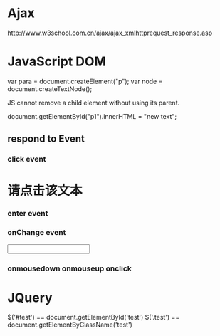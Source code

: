 #  Ajax
http://www.w3school.com.cn/ajax/ajax_xmlhttprequest_response.asp

# JavaScript DOM

var para = document.createElement("p");
var node = document.createTextNode();

JS cannot remove a child element without using its parent.

document.getElementById("p1").innerHTML = "new text";

## respond to Event

### click event
<h1 onclick="changetext(this)">请点击该文本</h1>

### enter event

<script>
	function checkCookie(){
		if(navigatior.cookieEnabled == true){
			alter("cookie enabled");
		}
	}
</script> 

### onChange event
<input type="text" id="ff" onChange="upperCase()">

### onmousedown onmouseup onclick

# JQuery
$('#test') == document.getElementById('test')
$('.test')  == document.getElementByClassName('test')
